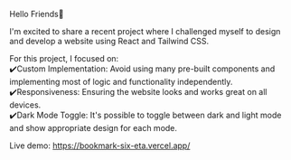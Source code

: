 Hello Friends👋

I'm excited to share a recent project where I challenged myself to design and develop a website using React and Tailwind CSS. 

For this project, I focused on: <br/>
✔️Custom Implementation: Avoid using many pre-built components and implementing most of logic and functionality independently. <br/>
✔️Responsiveness: Ensuring the website looks and works great on all devices. <br/>
✔️Dark Mode Toggle: It's possible to toggle between dark and light mode and show appropriate design for each mode. <br/>

Live demo: https://bookmark-six-eta.vercel.app/
